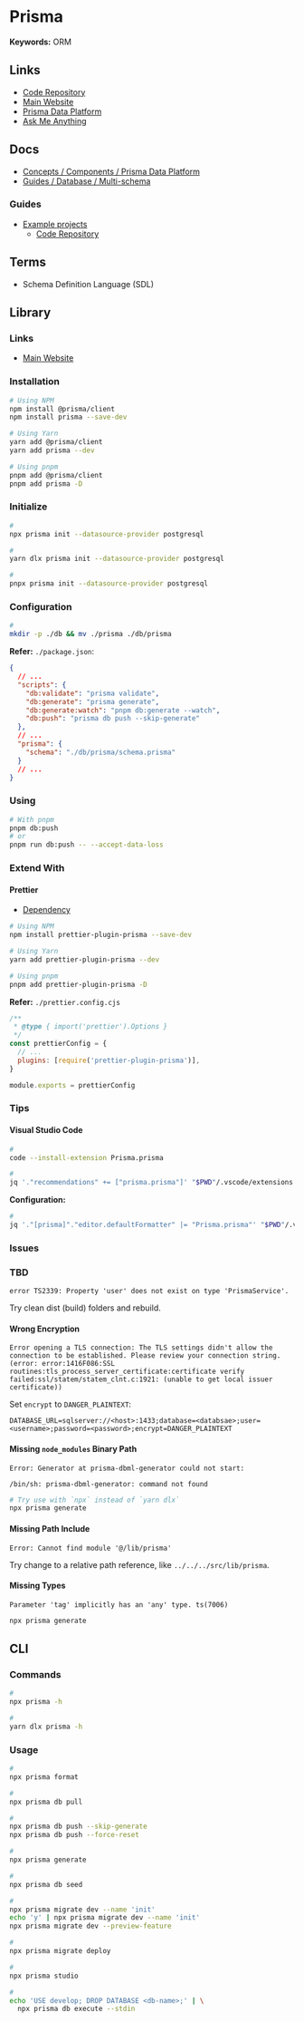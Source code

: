 # Prisma

**Keywords:** ORM

<!--
PRISMA_CLI_BINARY_TARGETS='debian-openssl-3.0.x'

https://github.com/charmverse/app.charmverse.io/blob/main/prisma/schema.prisma
https://github.com/podkrepi-bg/api/tree/master/db/seed
-->

## Links

- [Code Repository](https://github.com/prisma/prisma)
- [Main Website](https://prisma.io/)
- [Prisma Data Platform](https://cloud.prisma.io/)
- [Ask Me Anything](https://ama-prisma.vercel.app/)

## Docs

- [Concepts / Components / Prisma Data Platform](https://prisma.io/docs/concepts/components/prisma-data-platform)
- [Guides / Database / Multi-schema](https://prisma.io/docs/guides/database/multi-schema)

### Guides

- [Example projects](https://prisma.io/docs/about/prisma/example-projects)
  - [Code Repository](https://github.com/prisma/prisma-examples/tree/latest)

## Terms

- Schema Definition Language (SDL)

## Library

### Links

- [Main Website](https://prisma.io/client)

### Installation

```sh
# Using NPM
npm install @prisma/client
npm install prisma --save-dev

# Using Yarn
yarn add @prisma/client
yarn add prisma --dev

# Using pnpm
pnpm add @prisma/client
pnpm add prisma -D
```

### Initialize

```sh
#
npx prisma init --datasource-provider postgresql

#
yarn dlx prisma init --datasource-provider postgresql

#
pnpx prisma init --datasource-provider postgresql
```

### Configuration

```sh
#
mkdir -p ./db && mv ./prisma ./db/prisma
```

**Refer:** `./package.json`:

```json
{
  // ...
  "scripts": {
    "db:validate": "prisma validate",
    "db:generate": "prisma generate",
    "db:generate:watch": "pnpm db:generate --watch",
    "db:push": "prisma db push --skip-generate"
  },
  // ...
  "prisma": {
    "schema": "./db/prisma/schema.prisma"
  }
  // ...
}
```

<!--
"db:dev": "prisma migrate dev",
"db:migrate": "env-cmd -f .env.production.local prisma migrate deploy",
-->

### Using

```sh
# With pnpm
pnpm db:push
# or
pnpm run db:push -- --accept-data-loss
```

### Extend With

#### Prettier

- [Dependency](/prettier.md#library)

```sh
# Using NPM
npm install prettier-plugin-prisma --save-dev

# Using Yarn
yarn add prettier-plugin-prisma --dev

# Using pnpm
pnpm add prettier-plugin-prisma -D
```

**Refer:** `./prettier.config.cjs`

```cjs
/**
 * @type { import('prettier').Options }
 */
const prettierConfig = {
  // ...
  plugins: [require('prettier-plugin-prisma')],
}

module.exports = prettierConfig
```

### Tips

#### Visual Studio Code

```sh
#
code --install-extension Prisma.prisma

#
jq '."recommendations" += ["prisma.prisma"]' "$PWD"/.vscode/extensions.json | sponge "$PWD"/.vscode/extensions.json
```

**Configuration:**

```sh
#
jq '."[prisma]"."editor.defaultFormatter" |= "Prisma.prisma"' "$PWD"/.vscode/settings.json | sponge "$PWD"/.vscode/settings.json
```

### Issues

### TBD

```log
error TS2339: Property 'user' does not exist on type 'PrismaService'.
```

Try clean dist (build) folders and rebuild.

#### Wrong Encryption

```log
Error opening a TLS connection: The TLS settings didn't allow the connection to be established. Please review your connection string. (error: error:1416F086:SSL routines:tls_process_server_certificate:certificate verify failed:ssl/statem/statem_clnt.c:1921: (unable to get local issuer certificate))
```

Set `encrypt` to `DANGER_PLAINTEXT`:

```env
DATABASE_URL=sqlserver://<host>:1433;database=<databsae>;user=<username>;password=<password>;encrypt=DANGER_PLAINTEXT
```

#### Missing `node_modules` Binary Path

```log
Error: Generator at prisma-dbml-generator could not start:

/bin/sh: prisma-dbml-generator: command not found
```

```sh
# Try use with `npx` instead of `yarn dlx`
npx prisma generate
```

#### Missing Path Include

```log
Error: Cannot find module '@/lib/prisma'
```

Try change to a relative path reference, like `../../../src/lib/prisma`.

#### Missing Types

```log
Parameter 'tag' implicitly has an 'any' type. ts(7006)
```

```sh
npx prisma generate
```

## CLI

### Commands

```sh
#
npx prisma -h

#
yarn dlx prisma -h
```

### Usage

```sh
#
npx prisma format

#
npx prisma db pull

#
npx prisma db push --skip-generate
npx prisma db push --force-reset

#
npx prisma generate

#
npx prisma db seed

#
npx prisma migrate dev --name 'init'
echo 'y' | npx prisma migrate dev --name 'init'
npx prisma migrate dev --preview-feature

#
npx prisma migrate deploy

#
npx prisma studio

#
echo 'USE develop; DROP DATABASE <db-name>;' | \
  npx prisma db execute --stdin
```
